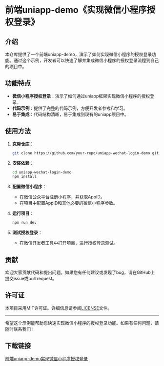 # 前端uniapp-demo《实现微信小程序授权登录》

## 介绍

本仓库提供了一个前端uniapp-demo，演示了如何实现微信小程序的授权登录功能。通过这个示例，开发者可以快速了解并集成微信小程序的授权登录流程到自己的项目中。

## 功能特点

- **微信小程序授权登录**：演示了如何通过uniapp框架实现微信小程序的授权登录。
- **代码示例**：提供了完整的代码示例，方便开发者参考和学习。
- **易于集成**：代码结构清晰，易于集成到现有的uniapp项目中。

## 使用方法

1. **克隆仓库**：
   ```bash
   git clone https://github.com/your-repo/uniapp-wechat-login-demo.git
   ```

2. **安装依赖**：
   ```bash
   cd uniapp-wechat-login-demo
   npm install
   ```

3. **配置微信小程序**：
   - 在微信公众平台注册小程序，并获取AppID。
   - 在项目中配置AppID和其他必要的微信小程序参数。

4. **运行项目**：
   ```bash
   npm run dev
   ```

5. **测试授权登录**：
   - 在微信开发者工具中打开项目，进行授权登录测试。

## 贡献

欢迎大家贡献代码和提出问题。如果您有任何建议或发现了bug，请在GitHub上提交issue或pull request。

## 许可证

本项目采用MIT许可证。详细信息请参阅[LICENSE](LICENSE)文件。

---

希望这个示例能帮助您快速实现微信小程序的授权登录功能。如果有任何问题，请随时联系我们！

## 下载链接

[前端uniapp-demo实现微信小程序授权登录](https://pan.quark.cn/s/519c2a2c1b72)